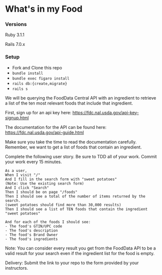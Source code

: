 # What's in my Food

### Versions

Ruby 3.1.1

Rails 7.0.x

### Setup

- Fork and Clone this repo
- `bundle install`
- `bundle exec figaro install`
- `rails db:{create,migrate}`
- `rails s`

We will be querying the FoodData Central API with an ingredient to retrieve a list of the ten most relevant foods that include that ingredient.

First, sign up for an api key here: https://fdc.nal.usda.gov/api-key-signup.html

The documentation for the API can be found here: https://fdc.nal.usda.gov/api-guide.html

Make sure you take the time to read the documentation carefully. Remember, we want to get a list of foods that contain an ingredient.

Complete the following user story. Be sure to TDD all of your work. Commit your work every 15 minutes.

```
As a user,
When I visit "/"
And I fill in the search form with "sweet potatoes"
(Note: Use the existing search form)
And I click "Search"
Then I should be on page "/foods"
Then I should see a total of the number of items returned by the search.
(sweet potatoes should find more than 30,000 results)
Then I should see a list of TEN foods that contain the ingredient "sweet potatoes"

And for each of the foods I should see:
- The food's GTIN/UPC code
- The food's description
- The food's Brand Owner
- The food's ingredients
```

Note: You can consider every result you get from the FoodData API to be a valid result for your search even if the ingredient list for the food is empty.

Delivery: Submit the link to your repo to the form provided by your instructors.